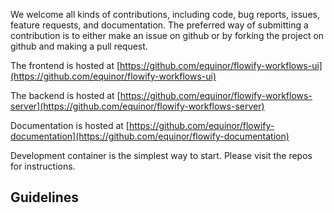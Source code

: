 We welcome all kinds of contributions, including code, bug reports, issues, feature requests, and documentation. The preferred way of submitting a contribution is to either make an issue on github or by forking the project on github and making a pull request.

The frontend is hosted at [https://github.com/equinor/flowify-workflows-ui](https://github.com/equinor/flowify-workflows-ui)

The backend is hosted at [https://github.com/equinor/flowify-workflows-server](https://github.com/equinor/flowify-workflows-server)

Documentation is hosted at [https://github.com/equinor/flowify-documentation](https://github.com/equinor/flowify-documentation)

Development container is the simplest way to start. Please visit the repos for instructions.

## Guidelines